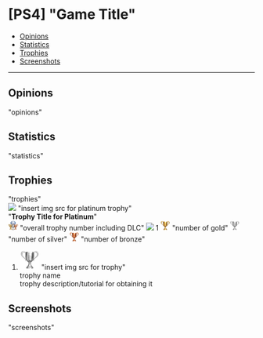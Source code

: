 # [PS4] "Game Title"

- [Opinions](#opinions)
- [Statistics](#statistics)
- [Trophies](#trophies) 
- [Screenshots](#screenshots)

---  

## Opinions  
"opinions"  

## Statistics  
"statistics"  

## Trophies  
"trophies"  
<img src="images/PS4trophy_platinum.png" width="50"> "insert img src for platinum trophy"  
"**Trophy Title for Platinum**"  
<img src="images/PS4trophy_all.jpg" width="20"> "overall trophy number including DLC"
<img src="images/PS4trophy_platinum.png" width="20"> 1 
<img src="images/PS4trophy_gold.png" width="20"> "number of gold" 
<img src="images/PS4trophy_silver.png" width="20"> "number of silver" 
<img src="images/PS4trophy_bronze.png" width="20"> "number of bronze"

1. <img src="images/PS4trophy_silver.png" width="40"> "insert img src for trophy"  
trophy name  
trophy description/tutorial for obtaining it  

## Screenshots  
"screenshots"

